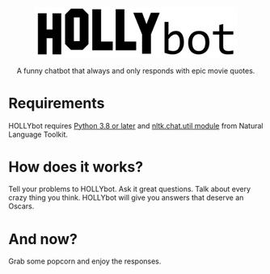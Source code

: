 <p align="center">
  <img width="400px" src="/img/logo.png">
</p>

<p align="center">
  A funny chatbot that always and only responds with epic movie quotes.
</p>

<h1>
  Requirements
</h1>

HOLLYbot requires [Python 3.8 or later](https://www.python.org/downloads/) and [nltk.chat.util module](http://www.nltk.org/api/nltk.chat.html#module-nltk.chat.util) from Natural Language Toolkit.

<h1>
  How does it works?
</h1>

Tell your problems to HOLLYbot. Ask it great questions. Talk about every crazy thing you think. HOLLYbot will give you answers that deserve an Oscars.

<h1>
  And now?
</h1>

Grab some popcorn and enjoy the responses.
